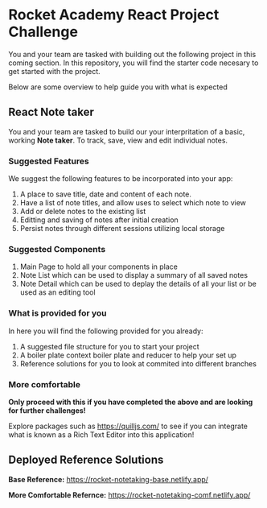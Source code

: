 # Rocket Academy React Project Challenge

You and your team are tasked with building out the following project in this coming section. In this repository, you will find the starter code necesary to get started with the project.


Below are some overview to help guide you with what is expected

## React Note taker

You and your team are tasked to build our your interpritation of a basic, working __Note taker__. To track, save, view and edit individual notes.

### Suggested Features

We suggest the following features to be incorporated into your app:

1. A place to save title, date and content of each note.
2. Have a list of note titles, and allow uses to select which note to view
3. Add or delete notes to the existing list
4. Editting and saving of notes after initial creation
4. Persist notes through different sessions utilizing local storage


### Suggested Components

1. Main Page to hold all your components in place
2. Note List which can be used to display a summary of all saved notes
3. Note Detail which can be used to deplay the details of all your list or be used as an editing tool

### What is provided for you

In here you will find the following provided for you already:
1. A suggested file structure for you to start your project
2. A boiler plate context boiler plate and reducer to help your set up
3. Reference solutions for you to look at commited into different branches
### More comfortable

**Only proceed with this if you have completed the above and are looking for further challenges!**

Explore packages such as https://quilljs.com/ to see if you can integrate what is known as a Rich Text Editor into this application!

## Deployed Reference Solutions

__Base Reference:__ https://rocket-notetaking-base.netlify.app/

__More Comfortable Refernce:__ https://rocket-notetaking-comf.netlify.app/

